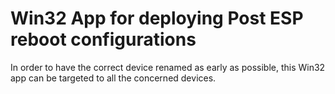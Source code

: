 # Win32 App for deploying Post ESP reboot configurations

In order to have the correct device renamed as early as possible, this Win32 app can be targeted to all the concerned devices.
